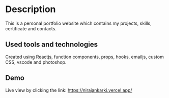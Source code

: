 # Description

This is a personal portfolio website which contains my projects, skills, certificate and contacts. 

## Used tools and technologies

Created using Reactjs, function components, props, hooks, emailjs, custom CSS, vscode and photoshop.

## Demo

Live view by clicking the link: https://nirajankarki.vercel.app/

